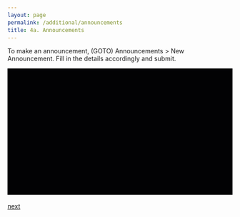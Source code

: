 ```yaml
---
layout: page
permalink: /additional/announcements
title: 4a. Announcements
---
```


To make an announcement, (GOTO) Announcements > New Announcement.
Fill in the details accordingly and submit.

![4A-1](/images/4A-1.gif)

[next](/additional/course-material)
